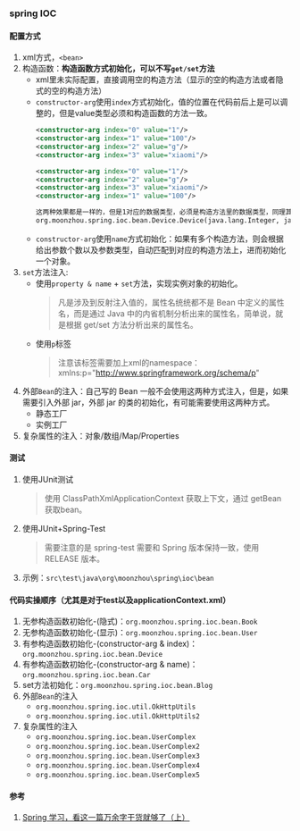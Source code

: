 ### spring IOC

#### 配置方式
1. xml方式，`<bean>`
1. 构造函数：**构造函数方式初始化，可以不写`get/set`方法**
    * xml里未实际配置，直接调用空的构造方法（显示的空的构造方法或者隐式的空的构造方法）
    * `constructor-arg`使用`index`方式初始化，值的位置在代码前后上是可以调整的，但是value类型必须和构造函数的方法一致。
        ```xml
        <constructor-arg index="0" value="1"/>
        <constructor-arg index="1" value="100"/>
        <constructor-arg index="2" value="g"/>
        <constructor-arg index="3" value="xiaomi"/>
      
        <constructor-arg index="0" value="1"/>
        <constructor-arg index="2" value="g"/>
        <constructor-arg index="3" value="xiaomi"/>
        <constructor-arg index="1" value="100"/>
        
        这两种效果都是一样的，但是1对应的数据类型，必须是构造方法里的数据类型，同理其他的也需要一致，否则bean会创建失败。
        org.moonzhou.spring.ioc.bean.Device.Device(java.lang.Integer, java.math.BigDecimal, java.lang.String, java.lang.String)
        ```
    * `constructor-arg`使用`name`方式初始化：如果有多个构造方法，则会根据给出参数个数以及参数类型，自动匹配到对应的构造方法上，进而初始化一个对象。
1. `set`方法注入:
    * 使用`property & name` + `set`方法，实现实例对象的初始化。
        > 凡是涉及到反射注入值的，属性名统统都不是 Bean 中定义的属性名，而是通过 Java 中的内省机制分析出来的属性名，简单说，就是根据 get/set 方法分析出来的属性名。
    * 使用`p`标签
        > 注意该标签需要加上xml的namespace：xmlns:p="http://www.springframework.org/schema/p"
1. 外部`Bean`的注入：自己写的 Bean 一般不会使用这两种方式注入，但是，如果需要引入外部 jar，外部 jar 的类的初始化，有可能需要使用这两种方式。
    * 静态工厂
    * 实例工厂
1. 复杂属性的注入：对象/数组/Map/Properties

#### 测试
1. 使用JUnit测试
    > 使用 ClassPathXmlApplicationContext 获取上下文，通过 getBean 获取bean。
1. 使用JUnit+Spring-Test
    > 需要注意的是 spring-test 需要和 Spring 版本保持一致，使用 RELEASE 版本。
1. 示例：`src\test\java\org\moonzhou\spring\ioc\bean`

#### 代码实操顺序（尤其是对于test以及applicationContext.xml）
1. 无参构造函数初始化-(隐式)：`org.moonzhou.spring.ioc.bean.Book`
1. 无参构造函数初始化-(显示)：`org.moonzhou.spring.ioc.bean.User`
1. 有参构造函数初始化-(constructor-arg & index)：`org.moonzhou.spring.ioc.bean.Device`
1. 有参构造函数初始化-(constructor-arg & name)：`org.moonzhou.spring.ioc.bean.Car`
1. set方法初始化：`org.moonzhou.spring.ioc.bean.Blog`
1. 外部`Bean`的注入
    * `org.moonzhou.spring.ioc.util.OkHttpUtils`
    * `org.moonzhou.spring.ioc.util.OkHttpUtils2`
1. 复杂属性的注入
    * `org.moonzhou.spring.ioc.bean.UserComplex`
    * `org.moonzhou.spring.ioc.bean.UserComplex2`
    * `org.moonzhou.spring.ioc.bean.UserComplex3`
    * `org.moonzhou.spring.ioc.bean.UserComplex4`
    * `org.moonzhou.spring.ioc.bean.UserComplex5`

#### 参考
1. [Spring 学习，看这一篇万余字干货就够了（上）](https://zhuanlan.zhihu.com/p/99183015)